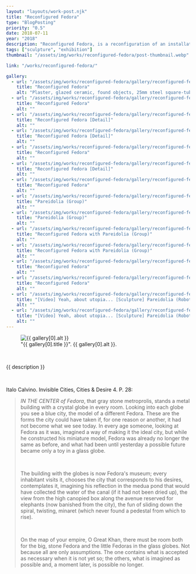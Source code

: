 ```yaml
---
layout: "layouts/work-post.njk"
title: "Reconfigured Fedora"
type: "BlogPosting"
priority: "0.5"
date: 2018-07-11
year: "2018"
description: "Reconfigured Fedora, is a reconfiguration of an installation of work made for my degree show earlier in the year. The use of the name 'Fedora' comes from the Italo Calvino novel called Invisible Cities which explores imagination and the imaginable through the descriptions of cities by an explorer, Marco Polo."
tags: ["sculpture", "exhibition"]
thumbnail: "/assets/img/works/reconfigured-fedora/post-thumbnail.webp"

link: "/works/reconfigured-fedora/"

gallery:
  - url: "/assets/img/works/reconfigured-fedora/gallery/reconfigured-fedora-1.webp"
    title: "Reconfigured Fedora"
    alt: "Plaster, glazed ceramic, found objects, 25mm steel square-tube, clay, 3D printed SLS plastic. Video: Yeah, about utopia ..."
  - url: "/assets/img/works/reconfigured-fedora/gallery/reconfigured-fedora-2.webp"
    title: "Reconfigured Fedora"
    alt: ""
  - url: "/assets/img/works/reconfigured-fedora/gallery/reconfigured-fedora-3.webp"
    title: "Reconfigured Fedora [Detail]"
    alt: ""
  - url: "/assets/img/works/reconfigured-fedora/gallery/reconfigured-fedora-4.webp"
    title: "Reconfigured Fedora [Detail]"
    alt: ""
  - url: "/assets/img/works/reconfigured-fedora/gallery/reconfigured-fedora-5.webp"
    title: "Reconfigured Fedora"
    alt: ""
  - url: "/assets/img/works/reconfigured-fedora/gallery/reconfigured-fedora-6.webp"
    title: "Reconfigured Fedora [Detail]"
    alt: ""
  - url: "/assets/img/works/reconfigured-fedora/gallery/reconfigured-fedora-7.webp"
    title: "Reconfigured Fedora"
    alt: ""
  - url: "/assets/img/works/reconfigured-fedora/gallery/reconfigured-fedora-8.webp"
    title: "Pareidolia (Group)"
    alt: ""
  - url: "/assets/img/works/reconfigured-fedora/gallery/reconfigured-fedora-9.webp"
    title: "Pareidolia (Group)"
    alt: ""
  - url: "/assets/img/works/reconfigured-fedora/gallery/reconfigured-fedora-10.webp"
    title: "Reconfigured Fedora with Pareidolia (Group)"
    alt: ""
  - url: "/assets/img/works/reconfigured-fedora/gallery/reconfigured-fedora-11.webp"
    title: "Reconfigured Fedora with Pareidolia (Group)"
    alt: ""
  - url: "/assets/img/works/reconfigured-fedora/gallery/reconfigured-fedora-12.webp"
    title: "Reconfigured Fedora"
    alt: ""
  - url: "/assets/img/works/reconfigured-fedora/gallery/reconfigured-fedora-13.webp"
    title: "Reconfigured Fedora"
    alt: ""
  - url: "/assets/img/works/reconfigured-fedora/gallery/reconfigured-fedora-14.webp"
    title: "[Video] Yeah, about utopia... [Sculpture] Pareidolia (Robot)"
    alt: ""
  - url: "/assets/img/works/reconfigured-fedora/gallery/reconfigured-fedora-15.webp"
    title: "[Video] Yeah, about utopia... [Sculpture] Pareidolia (Robot)"
    alt: ""
---
```


<figure class="main-article__figure">
    <img src="{{ gallery[0].url  }}" alt="{{ gallery[0].alt }}" title="{{ gallery[0].title }}">
        <figcaption>
            "{{ gallery[0].title }}". {{ gallery[0].alt }}.
        </figcaption>
</figure><br>

<p class="indent">{{ description }}</p>

<br>

<p>Italo Calvino. Invisible Cities, Cities & Desire 4. P. 28:</p>

<blockquote>
<p class="indent"><i>IN THE CENTER of Fedora</i>, that gray stone metroprolis, stands a metal building with a crystal globe in every room. Looking into each globe you see a blue city, the model of a different Fedora. These are the forms the city could have taken if, for one reason or another, it had not become what we see today. In every age someone, looking at Fedora as it was, imagined a way of making it the ideal city, but while he constructed his miniature model, Fedora was already no longer the same as before, and what had been until yesterday a possible future became only a toy in a glass globe.</p>

<br>

<p>The building with the globes is now Fedora's museum; every inhabitant visits it, chooses the city that corresponds to his desires, contemplates it, imagining his reflection in the medua pond that would have collected the water of the canal (if it had not been dried up), the view from the high canopied box along the avenue reserved for elephants (now banished from the city), the fun of sliding down the spiral, twisting, minaret (which never found a pedestal from which to rise).</p>

<br>

<p>On the map of your empire, O Great Khan, there must be room both for the big, stone Fedora and the little Fedoras in the glass globes. Not because all are only assumptions. The one contains what is accepted as necessary when it is not yet so; the others, what is imagined as possible and, a moment later, is possible no longer.</p>
</blockquote>

<!-- <br>

<p>continue</p> -->

<br>
<br>